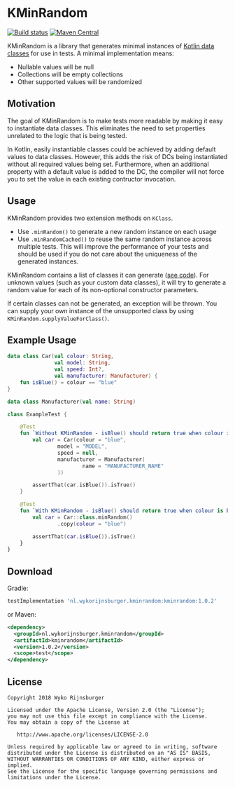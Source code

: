 # KMinRandom

[![Build status](https://github.com/utwyko/KMinRandom/workflows/Check%20master%20branch/badge.svg)](https://github.com/utwyko/KMinRandom/actions)
[![Maven Central](https://maven-badges.herokuapp.com/maven-central/nl.wykorijnsburger.kminrandom/kminrandom/badge.svg)](https://maven-badges.herokuapp.com/maven-central/nl.wykorijnsburger.kminrandom/kminrandom)

KMinRandom is a library that generates minimal instances of [Kotlin data classes](https://kotlinlang.org/docs/reference/data-classes.html) for use in tests. A minimal implementation means:

* Nullable values will be null
* Collections will be empty collections
* Other supported values will be randomized

## Motivation
The goal of KMinRandom is to make tests more readable by making it easy to instantiate data classes. This eliminates the need to set properties unrelated to the logic that is being tested.

In Kotlin, easily instantiable classes could be achieved by adding default values to data classes. However, this adds the risk of DCs being instantiated without all required values being set. Furthermore, when an additional property with a default value is added to the DC, the compiler will not force you to set the value in each existing contructor invocation. 

## Usage
KMinRandom provides two extension methods on `KClass`.

* Use `.minRandom()` to generate a new random instance on each usage
* Use `.minRandomCached()` to reuse the same random instance across multiple tests. This will improve the performance of your tests and should be used if you do not care about the uniqueness of the generated instances.

KMinRandom contains a list of classes it can generate ([see code](https://github.com/utwyko/KMinRandom/blob/master/src/main/java/nl/wykorijnsburger/kminrandom/MinRandomizers.kt#L18)). For unknown values (such as your custom data classes), it will try to generate a random value for each of its non-optional constructor parameters.

If certain classes can not be generated, an exception will be thrown. You can supply your own instance of the unsupported class by using `KMinRandom.supplyValueForClass()`.


## Example Usage
```kotlin
data class Car(val colour: String,
               val model: String,
               val speed: Int?,
               val manufacturer: Manufacturer) {
    fun isBlue() = colour == "blue"
}

data class Manufacturer(val name: String)

class ExampleTest {

    @Test
    fun `Without KMinRandom - isBlue() should return true when colour is blue`() {
        val car = Car(colour = "blue",
                model = "MODEL",
                speed = null,
                manufacturer = Manufacturer(
                        name = "MANUFACTURER_NAME"
                ))

        assertThat(car.isBlue()).isTrue()
    }

    @Test
    fun `With KMinRandom - isBlue() should return true when colour is blue`() {
        val car = Car::class.minRandom()
                .copy(colour = "blue")

        assertThat(car.isBlue()).isTrue()
    }
}
```

## Download

Gradle:
```groovy
testImplementation 'nl.wykorijnsburger.kminrandom:kminrandom:1.0.2'
```
or Maven:
```xml
<dependency>
  <groupId>nl.wykorijnsburger.kminrandom</groupId>
  <artifactId>kminrandom</artifactId>
  <version>1.0.2</version>
  <scope>test</scope>
</dependency>
```

## License
    Copyright 2018 Wyko Rijnsburger
    
    Licensed under the Apache License, Version 2.0 (the "License");
    you may not use this file except in compliance with the License.
    You may obtain a copy of the License at
    
       http://www.apache.org/licenses/LICENSE-2.0
    
    Unless required by applicable law or agreed to in writing, software
    distributed under the License is distributed on an "AS IS" BASIS,
    WITHOUT WARRANTIES OR CONDITIONS OF ANY KIND, either express or implied.
    See the License for the specific language governing permissions and
    limitations under the License.

